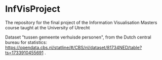 # InfVisProject
The repository for the final project of the Information Visualisation Masters course taught at the University of Utrecht

Dataset "tussen gemeente verhuisde personen", from the Dutch central bureau for statistics: https://opendata.cbs.nl/statline/#/CBS/nl/dataset/81734NED/table?ts=1733910455691
.